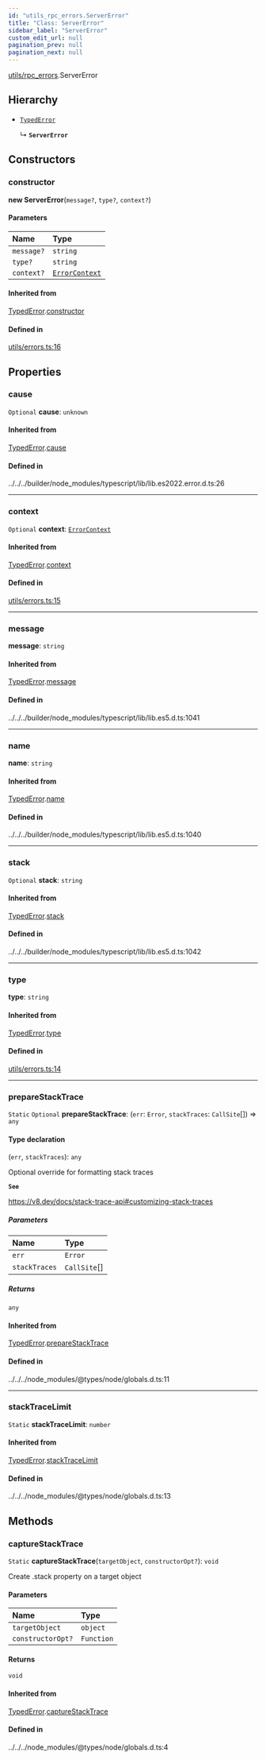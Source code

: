 ```yaml
---
id: "utils_rpc_errors.ServerError"
title: "Class: ServerError"
sidebar_label: "ServerError"
custom_edit_url: null
pagination_prev: null
pagination_next: null
---
```


[utils/rpc_errors](../modules/utils_rpc_errors.md).ServerError

## Hierarchy

- [`TypedError`](utils_errors.TypedError.md)

  ↳ **`ServerError`**

## Constructors

### constructor

**new ServerError**(`message?`, `type?`, `context?`)

#### Parameters

| Name | Type |
| :------ | :------ |
| `message?` | `string` |
| `type?` | `string` |
| `context?` | [`ErrorContext`](utils_errors.ErrorContext.md) |

#### Inherited from

[TypedError](utils_errors.TypedError.md).[constructor](utils_errors.TypedError.md#constructor)

#### Defined in

[utils/errors.ts:16](https://github.com/maxhr/near-api-js/blob/a0c9a104/packages/near-api-js/src/utils/errors.ts#L16)

## Properties

### cause

 `Optional` **cause**: `unknown`

#### Inherited from

[TypedError](utils_errors.TypedError.md).[cause](utils_errors.TypedError.md#cause)

#### Defined in

../../../builder/node_modules/typescript/lib/lib.es2022.error.d.ts:26

___

### context

 `Optional` **context**: [`ErrorContext`](utils_errors.ErrorContext.md)

#### Inherited from

[TypedError](utils_errors.TypedError.md).[context](utils_errors.TypedError.md#context)

#### Defined in

[utils/errors.ts:15](https://github.com/maxhr/near-api-js/blob/a0c9a104/packages/near-api-js/src/utils/errors.ts#L15)

___

### message

 **message**: `string`

#### Inherited from

[TypedError](utils_errors.TypedError.md).[message](utils_errors.TypedError.md#message)

#### Defined in

../../../builder/node_modules/typescript/lib/lib.es5.d.ts:1041

___

### name

 **name**: `string`

#### Inherited from

[TypedError](utils_errors.TypedError.md).[name](utils_errors.TypedError.md#name)

#### Defined in

../../../builder/node_modules/typescript/lib/lib.es5.d.ts:1040

___

### stack

 `Optional` **stack**: `string`

#### Inherited from

[TypedError](utils_errors.TypedError.md).[stack](utils_errors.TypedError.md#stack)

#### Defined in

../../../builder/node_modules/typescript/lib/lib.es5.d.ts:1042

___

### type

 **type**: `string`

#### Inherited from

[TypedError](utils_errors.TypedError.md).[type](utils_errors.TypedError.md#type)

#### Defined in

[utils/errors.ts:14](https://github.com/maxhr/near-api-js/blob/a0c9a104/packages/near-api-js/src/utils/errors.ts#L14)

___

### prepareStackTrace

 `Static` `Optional` **prepareStackTrace**: (`err`: `Error`, `stackTraces`: `CallSite`[]) => `any`

#### Type declaration

(`err`, `stackTraces`): `any`

Optional override for formatting stack traces

**`See`**

https://v8.dev/docs/stack-trace-api#customizing-stack-traces

##### Parameters

| Name | Type |
| :------ | :------ |
| `err` | `Error` |
| `stackTraces` | `CallSite`[] |

##### Returns

`any`

#### Inherited from

[TypedError](utils_errors.TypedError.md).[prepareStackTrace](utils_errors.TypedError.md#preparestacktrace)

#### Defined in

../../../node_modules/@types/node/globals.d.ts:11

___

### stackTraceLimit

 `Static` **stackTraceLimit**: `number`

#### Inherited from

[TypedError](utils_errors.TypedError.md).[stackTraceLimit](utils_errors.TypedError.md#stacktracelimit)

#### Defined in

../../../node_modules/@types/node/globals.d.ts:13

## Methods

### captureStackTrace

`Static` **captureStackTrace**(`targetObject`, `constructorOpt?`): `void`

Create .stack property on a target object

#### Parameters

| Name | Type |
| :------ | :------ |
| `targetObject` | `object` |
| `constructorOpt?` | `Function` |

#### Returns

`void`

#### Inherited from

[TypedError](utils_errors.TypedError.md).[captureStackTrace](utils_errors.TypedError.md#capturestacktrace)

#### Defined in

../../../node_modules/@types/node/globals.d.ts:4
